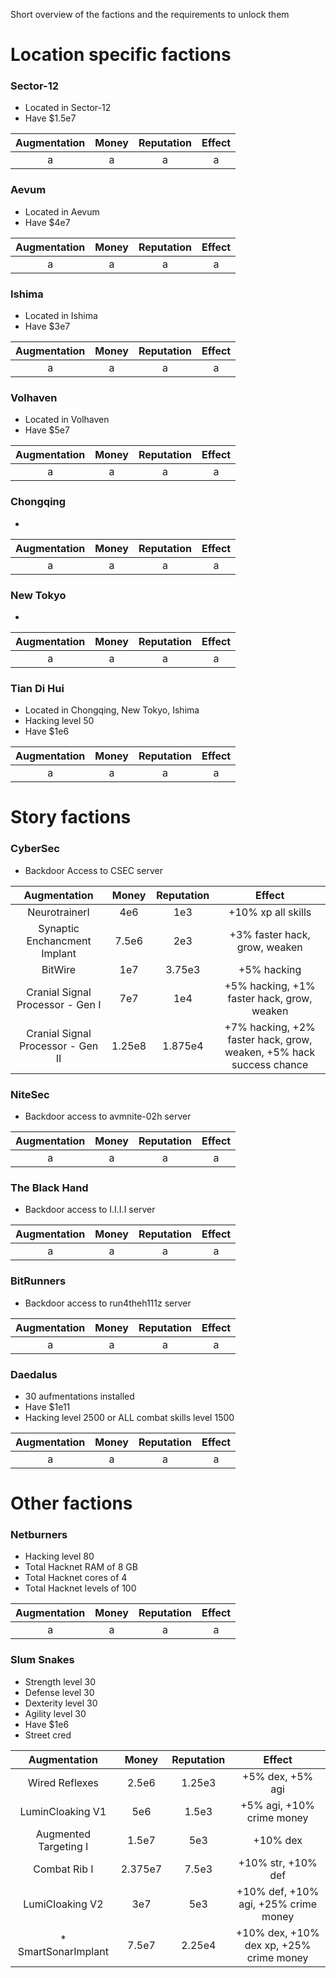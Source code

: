 Short overview of the factions and the requirements to unlock them

# Location specific factions
### Sector-12
- Located in Sector-12
- Have $1.5e7

| Augmentation | Money | Reputation | Effect |
| :----: | :---: | :-------: | :-----: |
| a | a | a | a |

### Aevum
- Located in Aevum
- Have $4e7

| Augmentation | Money | Reputation | Effect |
| :----: | :---: | :-------: | :-----: |
| a | a | a | a |

### Ishima
- Located in Ishima
- Have $3e7

| Augmentation | Money | Reputation | Effect |
| :----: | :---: | :-------: | :-----: |
| a | a | a | a |

### Volhaven
- Located in Volhaven
- Have $5e7

| Augmentation | Money | Reputation | Effect |
| :----: | :---: | :-------: | :-----: |
| a | a | a | a |

### Chongqing
- 

| Augmentation | Money | Reputation | Effect |
| :----: | :---: | :-------: | :-----: |
| a | a | a | a |

### New Tokyo
- 

| Augmentation | Money | Reputation | Effect |
| :----: | :---: | :-------: | :-----: |
| a | a | a | a |

### Tian Di Hui
- Located in Chongqing, New Tokyo, Ishima
- Hacking level 50
- Have $1e6

| Augmentation | Money | Reputation | Effect |
| :----: | :---: | :-------: | :-----: |
| a | a | a | a |

# Story factions
### CyberSec
- Backdoor Access to CSEC server

| Augmentation | Money | Reputation | Effect |
| :----: | :---: | :-------: | :-----: |
| NeurotrainerI | 4e6 | 1e3 | +10% xp all skills |
| Synaptic Enchancment Implant | 7.5e6 | 2e3 | +3% faster hack, grow, weaken |
| BitWire | 1e7 | 3.75e3 | +5% hacking |
| Cranial Signal Processor - Gen I | 7e7 | 1e4 | +5% hacking, +1% faster hack, grow, weaken |
| Cranial Signal Processor - Gen II | 1.25e8 | 1.875e4 | +7% hacking, +2% faster hack, grow, weaken, +5% hack success chance |

### NiteSec
- Backdoor access to avmnite-02h server

| Augmentation | Money | Reputation | Effect |
| :----: | :---: | :-------: | :-----: |
| a | a | a | a |

### The Black Hand
- Backdoor access to I.I.I.I server

| Augmentation | Money | Reputation | Effect |
| :----: | :---: | :-------: | :-----: |
| a | a | a | a |

### BitRunners
- Backdoor access to run4theh111z server

| Augmentation | Money | Reputation | Effect |
| :----: | :---: | :-------: | :-----: |
| a | a | a | a |

### Daedalus
- 30 aufmentations installed
- Have $1e11
- Hacking level 2500 or ALL combat skills level 1500

| Augmentation | Money | Reputation | Effect |
| :----: | :---: | :-------: | :-----: |
| a | a | a | a |

# Other factions
### Netburners
- Hacking level 80
- Total Hacknet RAM of 8 GB
- Total Hacknet cores of 4
- Total Hacknet levels of 100

| Augmentation | Money | Reputation | Effect |
| :----: | :---: | :-------: | :-----: |
| a | a | a | a |

### Slum Snakes
- Strength level 30
- Defense level 30
- Dexterity level 30
- Agility level 30
- Have $1e6
- Street cred

| Augmentation | Money | Reputation | Effect |
| :----: | :---: | :-------: | :-----: |
| Wired Reflexes | 2.5e6 | 1.25e3 | +5% dex, +5% agi |
| LuminCloaking V1 | 5e6 | 1.5e3 | +5% agi, +10% crime money |
| Augmented Targeting I | 1.5e7 | 5e3 | +10% dex |
| Combat Rib I | 2.375e7 | 7.5e3 | +10% str, +10% def |
| LumiCloaking V2 | 3e7 | 5e3 | +10% def, +10% agi, +25% crime money |
| * SmartSonarImplant | 7.5e7 | 2.25e4 | +10% dex, +10% dex xp, +25% crime money |
